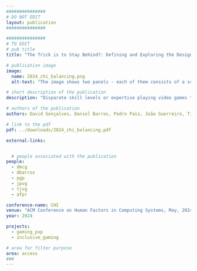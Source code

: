 ```yaml
---
###############
# DO NOT EDIT
layout: publication
###############

###############
# TO EDIT
# pub title
title: "The Trick is to Stay Behind?: Defining and Exploring the Design Space of Player Balancing Mechanics"

# publication image
image:
  name: 2024_chi_balancing.png
  alt-text: "The image shows two panels - each of them consists of a screenshot taken from the game, demonstranting one of the mechanics. In both of them, there is a blue penguin on a red floater centered on a white snowy track, facing forward. The trail behind the floater indicates it is moving forward. The left panel shows the timed gate - a gate appears blocking the entire track, with a cobbled floor in that area and a traffic light. The right panel shows the activation of the forced handbrake - red particles appear behind the floater." # provide a short description for the image #a11y

# short description of the publication
description: "Disparate skill levels or expertise playing video games together may result in unbalanced multiplayer experiences, where players feel frustrated, unchallenged, or left out. Some games employ player balancing mechanisms, such as matchmaking to group players according to their rank or, in racing games, players who lag behind receiving powerful boosts to catch up. We add to the understanding of player balancing in multiplayer gaming. First with a theoretical model that captures seven high-level design categories. Second, with a study where participant pairs experienced and gave their perspectives on seven different balancing mechanics in a racing game. Our results outline the importance of preserving a sense of merit and agency, while avoiding an obtrusive effect on the gameplay."

# authors of the publication
authors: David Gonçalves, Daniel Barros, Pedro Pais, João Guerreiro, Tiago Guerreiro, André Rodrigues

# link to the pdf
pdf: ../downloads/2024_chi_balancing.pdf

external-links:


  # people associated with the publication
people:
  - dmcg
  - dbarros
  - pgp
  - jpvg
  - tjvg
  - afpr

conference-name: CHI
venue: "ACM Conference on Human Factors in Computing Systems, May, 2024"
year: 2024

projects:
  - gaming_pup
  - inclusive_gaming

# area for filter purpose
area: access
###
---
```

